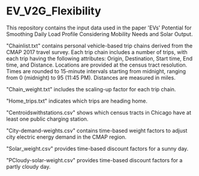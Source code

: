 # EV_V2G_Flexibility
This repository contains the input data used in the paper 'EVs' Potential for Smoothing Daily Load Profile Considering Mobility Needs and Solar Output.

"Chainlist.txt" contains personal vehicle-based trip chains derived from the CMAP 2017 travel survey. Each trip chain includes a number of trips, with each trip having the following attributes: Origin, Destination, Start time, End time, and Distance. Locations are provided at the census tract resolution. Times are rounded to 15-minute intervals starting from midnight, ranging from 0 (midnight) to 95 (11:45 PM). Distances are measured in miles.

"Chain_weight.txt" includes the scaling-up factor for each trip chain.

"Home_trips.txt" indicates which trips are heading home.

"Centroidswithstations.csv" shows which census tracts in Chicago have at least one public charging station.

"City-demand-weights.csv" contains time-based weight factors to adjust city electric energy demand in the CMAP region.

"Solar_weight.csv" provides time-based discount factors for a sunny day.

"PCloudy-solar-weight.csv" provides time-based discount factors for a partly cloudy day.

